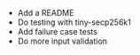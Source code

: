 * Add a README
* Do testing with tiny-secp256k1
* Add failure case tests
* Do more input validation
